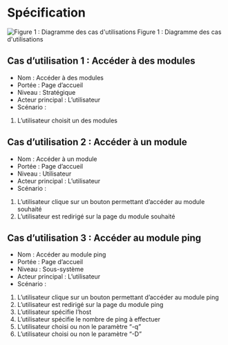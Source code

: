 # Spécification

![Figure 1 : Diagramme des cas d'utilisations](https://media.discordapp.net/attachments/1186326822724571277/1186583109920116786/diagramme_cas_utilisation.png?ex=6593c6a3&is=658151a3&hm=abb8249fe45fccf6797fcd99d493899c6efc17e8bd1af377de0c26f5211ad868&=&format=webp&quality=lossless&width=1285&height=621 "Figure 1 : Diagramme des cas d'utilisations")
Figure 1 : Diagramme des cas d'utilisations

## Cas d’utilisation 1 : Accéder à des modules
- Nom :  Accéder à des modules
- Portée : Page d’accueil
- Niveau : Stratégique
- Acteur principal : L’utilisateur
- Scénario :
1. L’utilisateur choisit un des modules

## Cas d’utilisation 2 : Accéder à un module
- Nom : Accéder à un module
- Portée : Page d’accueil
- Niveau : Utilisateur
- Acteur principal : L’utilisateur
- Scénario :
1. L’utilisateur clique sur un bouton permettant d’accéder au module souhaité
2. L’utilisateur est redirigé sur la page du module souhaité

## Cas d’utilisation 3 : Accéder au module ping
- Nom : Accéder au module ping
- Portée : Page d’accueil
- Niveau : Sous-système
- Acteur principal : L’utilisateur
- Scénario :
1. L’utilisateur clique sur un bouton permettant d’accéder au module ping
2. L’utilisateur est redirigé sur la page du module ping
3. L’utilisateur spécifie l’host 
4. L’utilisateur spécifie le nombre de ping à effectuer
5. L’utilisateur choisi ou non le paramètre “-q”
6. L’utilisateur choisi ou non le paramètre “-D”